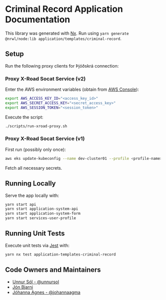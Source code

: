# Criminal Record Application Documentation

This library was generated with [Nx](https://nx.dev). Run using `yarn generate @nrwl/node:lib application/templates/criminal-record`.

## Setup

Run the following proxy clients for Þjóðskrá connection:

### Proxy X-Road Socat Service (v2)

Enter the AWS environment variables (obtain from [AWS Console](https://island-is.awsapps.com/start)):

```bash
export AWS_ACCESS_KEY_ID="<access_key_id>"
export AWS_SECRET_ACCESS_KEY="<secret_access_key>"
export AWS_SESSION_TOKEN="<session_token>"
```

Execute the script:

```bash
./scripts/run-xroad-proxy.sh
```

### Proxy X-Road Socat Service (v1)

First run (possibly only once):

```bash
aws eks update-kubeconfig --name dev-cluster01 --profile <profile-name> --region eu-west-1
```

Fetch all necessary secrets.

## Running Locally

Serve the app locally with:

```bash
yarn start api
yarn start application-system-api
yarn start application-system-form
yarn start services-user-profile
```

## Running Unit Tests

Execute unit tests via [Jest](https://jestjs.io) with:

```bash
yarn nx test application-templates-criminal-record
```

## Code Owners and Maintainers

- [Unnur Sól - @unnursol](https://github.com/unnursolingimars)
- [Jón Bjarni]()
- [Jóhanna Agnes - @johannaagma](https://github.com/johannaagma)
